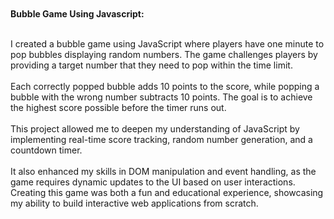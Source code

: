 <br>
<br>
<b>Bubble Game Using Javascript​:</b>
<br>
<br>
<p>I created a bubble game using JavaScript where players have one minute to pop bubbles displaying random numbers. The game challenges players by providing a target number that they need to pop within the time limit. 
<br>
<br>
  Each correctly popped bubble adds 10 points to the score, while popping a bubble with the wrong number subtracts 10 points. The goal is to achieve the highest score possible before the timer runs out.
 <br>
 <br>
  This project allowed me to deepen my understanding of JavaScript by implementing real-time score tracking, random number generation, and a countdown timer.
<br>
<br>
   It also enhanced my skills in DOM manipulation and event handling, as the game requires dynamic updates to the UI based on user interactions. Creating this game was both a fun and educational experience, showcasing my ability to build interactive web applications from scratch.
</p>

